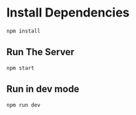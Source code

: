 # Install Dependencies

`npm install`

## Run The Server

`npm start`

## Run in dev mode

`npm run dev`
